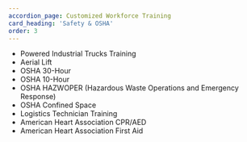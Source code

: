 ```yaml
---
accordion_page: Customized Workforce Training
card_heading: 'Safety & OSHA'
order: 3
---
```


* Powered Industrial Trucks Training
* Aerial Lift
* OSHA 30-Hour
* OSHA 10-Hour
* OSHA HAZWOPER (Hazardous Waste Operations and Emergency Response)
* OSHA Confined Space
* Logistics Technician Training
* American Heart Association CPR/AED
* American Heart Association First Aid
